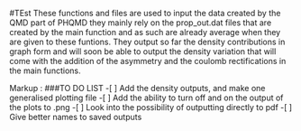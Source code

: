 #TEst
These functions and files are used to input the data created by the QMD part of PHQMD they mainly rely on the prop_out.dat files that are created by the main function and as such are already average when they are given to these funtions. They output so far the density contributions in graph form and will soon be able to output the density variation that will come with the addition of the asymmetry and the coulomb rectifications in the main functions.



Markup : ###TO DO LIST
	  -[ ] Add the density outputs, and make one generalised plotting file
	  -[ ] Add the ability to turn off and on the output of the plots to .png 
	  -[ ] Look into the possibility of outputting directly to pdf
	  -[ ] Give better names to saved outputs

